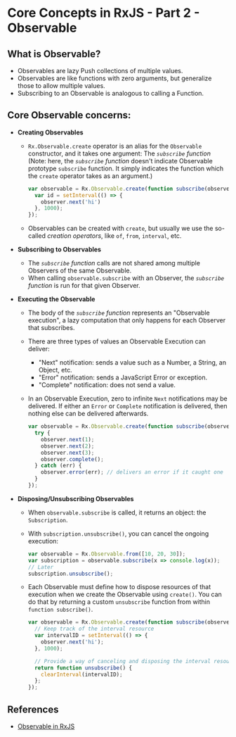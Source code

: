 # Core Concepts in RxJS - Part 2 - Observable

## What is Observable?

- Observables are lazy Push collections of multiple values.
- Observables are like functions with zero arguments, but generalize those to allow multiple values.
- Subscribing to an Observable is analogous to calling a Function.

## Core Observable concerns:

- **Creating Observables**

  - `Rx.Observable.create` operator is an alias for the `Observable` constructor, and it takes one argument: The _`subscribe` function_ (Note: here, the _`subscribe` function_ doesn't indicate Observable prototype `subscribe` function. It simply indicates the function which the `create` operator takes as an argument.)

    ```javascript
    var observable = Rx.Observable.create(function subscribe(observer) {
      var id = setInterval(() => {
        observer.next('hi')
      }, 1000);
    });
    ```

  - Observables can be created with `create`, but usually we use the so-called *creation operators*, like `of`, `from`, `interval`, etc.

- **Subscribing to Observables**

  - The _`subscribe` function_ calls are not shared among multiple Observers of the same Observable.
  - When calling `observable.subscribe` with an Observer, the  _`subscribe` function_ is run for that given Observer.

- **Executing the Observable**

  - The body of the _`subscribe` function_ represents an "Observable execution", a lazy computation that only happens for each Observer that subscribes.

  - There are three types of values an Observable Execution can deliver:

    - "Next" notification: sends a value such as a Number, a String, an Object, etc.
    - "Error" notification: sends a JavaScript Error or exception.
    - "Complete" notification: does not send a value.

  - In an Observable Execution, zero to infinite `Next` notifications may be delivered. If either an `Error` or `Complete` notification is delivered, then nothing else can be delivered afterwards.

    ```javascript
    var observable = Rx.Observable.create(function subscribe(observer) {
      try {
        observer.next(1);
        observer.next(2);
        observer.next(3);
        observer.complete();
      } catch (err) {
        observer.error(err); // delivers an error if it caught one
      }
    });
    ```

- **Disposing/Unsubscribing Observables**

  - When `observable.subscribe` is called, it returns an object: the `Subscription`.

  - With `subscription.unsubscribe()`, you can cancel the ongoing execution:

    ```javascript
    var observable = Rx.Observable.from([10, 20, 30]);
    var subscription = observable.subscribe(x => console.log(x));
    // Later
    subscription.unsubscribe();
    ```

  - Each Observable must define how to dispose resources of that execution when we create the Observable using `create()`. You can do that by returning a custom `unsubscribe` function from within `function subscribe()`.

    ```javascript
    var observable = Rx.Observable.create(function subscribe(observer) {
      // Keep track of the interval resource
      var intervalID = setInterval(() => {
        observer.next('hi');
      }, 1000);

      // Provide a way of canceling and disposing the interval resource
      return function unsubscribe() {
        clearInterval(intervalID);
      };
    });
    ```

## References

- [Observable in RxJS](http://reactivex.io/rxjs/manual/overview.html#observable)